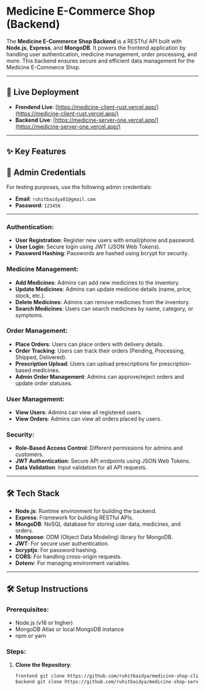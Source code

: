 # Medicine E-Commerce Shop (Backend)
 
The **Medicine E-Commerce Shop Backend** is a RESTful API built with **Node.js**, **Express**, and **MongoDB**. It powers the frontend application by handling user authentication, medicine management, order processing, and more. This backend ensures secure and efficient data management for the Medicine E-Commerce Shop.

---

## 🚀 Live Deployment

- **Frondend Live**: [https://medicine-client-rust.vercel.app/](https://medicine-client-rust.vercel.app/)
- **Backend Live**: [https://medicine-server-one.vercel.app/](https://medicine-server-one.vercel.app/)

---

## ✨ Key Features

## 🔑 Admin Credentials

For testing purposes, use the following admin credentials:

- **Email**: `ruhitbaidya01@gmail.com`
- **Password**: `123456`

---

### Authentication:

- **User Registration**: Register new users with email/phone and password.
- **User Login**: Secure login using JWT (JSON Web Tokens).
- **Password Hashing**: Passwords are hashed using bcrypt for security.

### Medicine Management:

- **Add Medicines**: Admins can add new medicines to the inventory.
- **Update Medicines**: Admins can update medicine details (name, price, stock, etc.).
- **Delete Medicines**: Admins can remove medicines from the inventory.
- **Search Medicines**: Users can search medicines by name, category, or symptoms.

### Order Management:

- **Place Orders**: Users can place orders with delivery details.
- **Order Tracking**: Users can track their orders (Pending, Processing, Shipped, Delivered).
- **Prescription Upload**: Users can upload prescriptions for prescription-based medicines.
- **Admin Order Management**: Admins can approve/reject orders and update order statuses.

### User Management:

- **View Users**: Admins can view all registered users.
- **View Orders**: Admins can view all orders placed by users.

### Security:

- **Role-Based Access Control**: Different permissions for admins and customers.
- **JWT Authentication**: Secure API endpoints using JSON Web Tokens.
- **Data Validation**: Input validation for all API requests.

---

## 🛠️ Tech Stack

- **Node.js**: Runtime environment for building the backend.
- **Express**: Framework for building RESTful APIs.
- **MongoDB**: NoSQL database for storing user data, medicines, and orders.
- **Mongoose**: ODM (Object Data Modeling) library for MongoDB.
- **JWT**: For secure user authentication.
- **bcryptjs**: For password hashing.
- **CORS**: For handling cross-origin requests.
- **Dotenv**: For managing environment variables.

---

## 🛠️ Setup Instructions

### Prerequisites:

- Node.js (v16 or higher)
- MongoDB Atlas or local MongoDB instance
- npm or yarn

### Steps:

1. **Clone the Repository**:
   ```bash
   frontend git clone https://github.com/ruhitbaidya/medicine-shop-client.git
   backend git clone https://github.com/ruhitbaidya/medicine-shop-server.git
   ```
